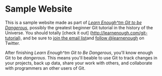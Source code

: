 # Sample Website 

This is a sample website made as part of [*Learn Enough^tm Git to be
Dangerous*](http://learnenough.com/git-tutorial), possibly the greatest
beginner Git tutorial in the history of the Universe. You should totally [check it out]
(http://learnenough.com/git-tutorial), and be sure to [join the email list](http://learnenough.com/#email_list)and
[follow @learnenough](http://twitter.com/learnenough) on Twitter.

After finishing *Learn Enough^tm Git to Be Dangerous*, you'll know enough Git to 
be *dangerous*. This means you'll beable to use Git to track changes in your projects,
back up data, share your work with others, and collaborate with programmers an other users of Git. 


